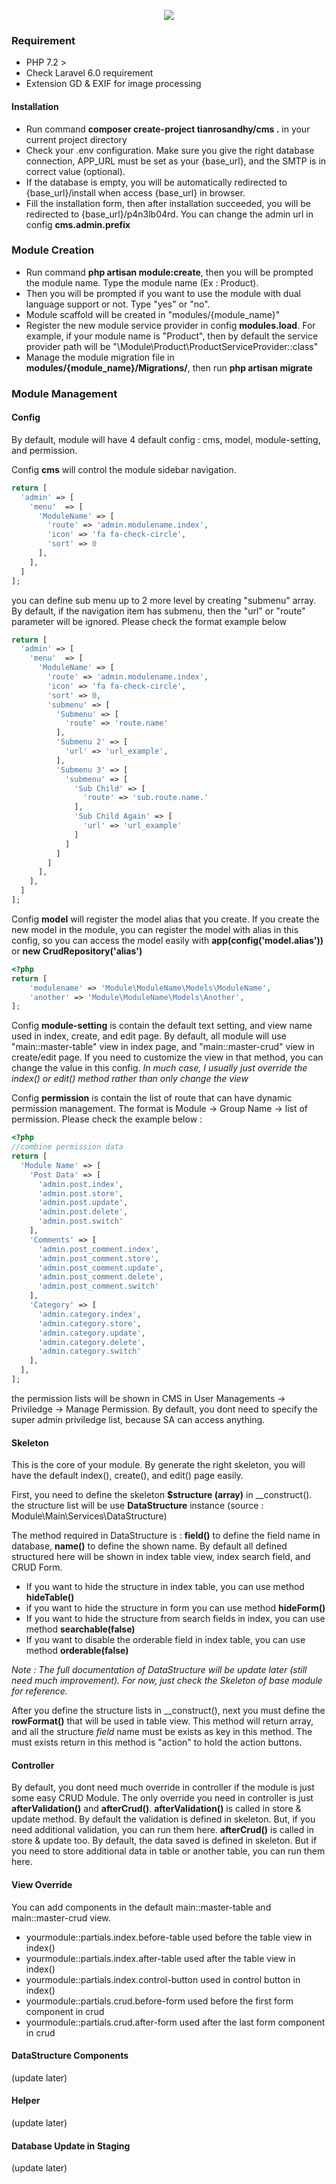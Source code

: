 <p align="center"><img src="https://maxsol.id/img/nav-bar-logo.png"></p>


### Requirement
- PHP 7.2 >
- Check Laravel 6.0 requirement
- Extension GD & EXIF for image processing

#### Installation
- Run command **composer create-project tianrosandhy/cms .** in your current project directory
- Check your .env configuration. Make sure you give the right database connection, APP_URL must be set as your {base_url}, and the SMTP is in correct value (optional). 
- If the database is empty, you will be automatically redirected to {base_url}/install when access {base_url} in browser.
- Fill the installation form, then after installation succeeded, you will be redirected to {base_url}/p4n3lb04rd. You can change the admin url in config **cms.admin.prefix**

### Module Creation
- Run command **php artisan module:create**, then you will be prompted the module name. Type the module name (Ex : Product).  
- Then you will be prompted if you want to use the module with dual language support or not. Type "yes" or "no".
- Module scaffold will be created in "modules/{module_name}"
- Register the new module service provider in config **modules.load**. For example, if your module name is "Product", then by default the service provider path will be "\Module\Product\ProductServiceProvider::class"
- Manage the module migration file in **modules/{module_name}/Migrations/**, then run **php artisan migrate**

### Module Management
#### Config
By default, module will have 4 default config : cms, model, module-setting, and permission.

Config **cms** will control the module sidebar navigation.

```php
return [
  'admin' => [
    'menu'  => [
      'ModuleName' => [
        'route' => 'admin.modulename.index',
        'icon' => 'fa fa-check-circle',
        'sort' => 0
      ],
    ],
  ]
];
```
you can define sub menu up to 2 more level by creating "submenu" array. By default, if the navigation item has submenu, then the "url" or "route" parameter will be ignored. Please check the format example below
```php
return [
  'admin' => [
    'menu'  => [
      'ModuleName' => [
        'route' => 'admin.modulename.index',
        'icon' => 'fa fa-check-circle',
        'sort' => 0,
        'submenu' => [
          'Submenu' => [
            'route' => 'route.name'
          ],
          'Submenu 2' => [
            'url' => 'url_example',
          ],
          'Submenu 3' => [
            'submenu' => [
              'Sub Child' => [
                'route' => 'sub.route.name.'
              ],
              'Sub Child Again' => [
                'url' => 'url_example'
              ]
            ]
          ]
        ]
      ],
    ],
  ]
];
```

Config **model** will register the model alias that you create. If you create the new model in the module, you can register the model with alias in this config, so you can access the model easily with **app(config('model.alias'))** or **new CrudRepository('alias')** 
```php
<?php
return [
	'modulename' => 'Module\ModuleName\Models\ModuleName',
	'another' => 'Module\ModuleName\Models\Another',
];
```

Config **module-setting** is contain the default text setting, and view name used in index, create, and edit page. By default, all module will use "main::master-table" view in index page, and "main::master-crud" view in create/edit page. If you need to customize the view in that method, you can change the value in this config. *In much case, I usually just override the index() or edit() method rather than only change the view*

Config **permission** is contain the list of route that can have dynamic permission management. The format is Module -> Group Name -> list of permission. Please check the example below : 
```php
<?php
//combine permission data
return [
  'Module Name' => [
    'Post Data' => [
      'admin.post.index',
      'admin.post.store',
      'admin.post.update',
      'admin.post.delete',
      'admin.post.switch'
    ],
    'Comments' => [
      'admin.post_comment.index',
      'admin.post_comment.store',
      'admin.post_comment.update',
      'admin.post_comment.delete',
      'admin.post_comment.switch'
    ],
    'Category' => [
      'admin.category.index',
      'admin.category.store',
      'admin.category.update',
      'admin.category.delete',
      'admin.category.switch'
    ],
  ],
];
```
the permission lists will be shown in CMS in User Managements -> Priviledge -> Manage Permission. By default, you dont need to specify the super admin priviledge list, because SA can access anything. 

#### Skeleton
This is the core of your module. By generate the right skeleton, you will have the default index(), create(), and edit() page easily.

First, you need to define the skeleton **$structure (array)** in __construct(). the structure list will be use **DataStructure** instance (source : Module\Main\Services\DataStructure)

The method required in DataStructure is : **field()** to define the field name in database, **name()** to define the shown name. By default all defined structured here will be shown in index table view, index search field, and CRUD Form. 
- If you want to hide the structure in index table, you can use method **hideTable()** 
- if you want to hide the structure in form you can use method **hideForm()**
- If you want to hide the structure from search fields in index, you can use method **searchable(false)**
- If you want to disable the orderable field in index table, you can use method **orderable(false)**

*Note : The full documentation of DataStructure will be update later (still need much improvement). For now, just check the Skeleton of base module for reference.*

After you define the structure lists in __construct(), next you must define the **rowFormat()** that will be used in table view. This method will return array, and all the structure *field* name must be exists as key in this method. The must exists return in this method is  "action" to hold the action buttons.



#### Controller
 By default, you dont need much override in controller if the module is just some easy CRUD Module. The only override you need in controller is just **afterValidation()** and **afterCrud()**. 
 **afterValidation()** is called in store & update method. By default the validation is defined in skeleton. But, if you need additional validation, you can run them here.
 **afterCrud()** is called in store & update too. By default, the data saved is defined in skeleton. But if you need to store additional data in table or another table, you can run them here.

#### View Override
You can add components in the default main::master-table and main::master-crud view.
- yourmodule::partials.index.before-table used before the table view in index()
- yourmodule::partials.index.after-table used after the table view in index()
- yourmodule::partials.index.control-button used in control button in index()
- yourmodule::partials.crud.before-form used before the first form component in crud
- yourmodule::partials.crud.after-form used after the last form component in crud




#### DataStructure Components
(update later)

#### Helper
(update later)

#### Database Update in Staging
(update later) 

